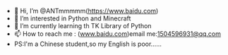 - 👋 Hi, I’m @ANTmmmmm(https://www.baidu.com)
- 👀 I’m interested in Python and Minecraft
- 🌱 I’m currently learning th TK Library of Python
- 📫 How to reach me : (www.baidu.com)email me:1504596931@qq.com
- PS:I'm a Chinese student,so my English is poor……
<!---
ANTmmmmm/ANTmmmmm is a ✨ special ✨ repository because its `README.md` (this file) appears on your GitHub profile.
You can click the Preview link to take a look at your changes.
--->
